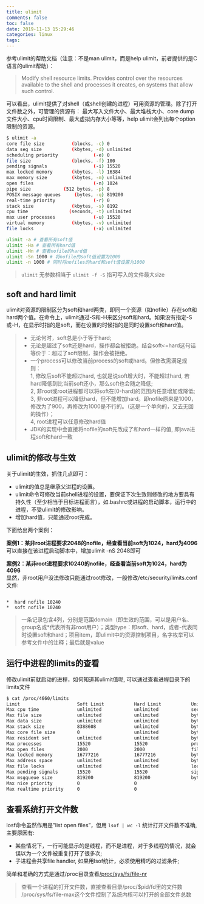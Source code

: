 ```yaml
---
title: ulimit
comments: false
toc: false
date: 2019-11-13 15:29:46
categories: linux
tags:
---
```


参考ulimit的帮助文档（注意：不是man ulimit，而是help ulimit，前者提供的是C语言的ulimit帮助）：

> Modify shell resource limits. Provides control over the resources available to the shell and processes it creates, on systems that allow such control.

可以看出，ulimit提供了对shell（或shell创建的进程）可用资源的管理。除了打开文件数之外，可管理的资源有： 最大写入文件大小、最大堆栈大小、core dump文件大小、cpu时间限制、最大虚拟内存大小等等，help ulimit会列出每个option限制的资源。

``` sh
$ ulimit -a
core file size          (blocks, -c) 0
data seg size           (kbytes, -d) unlimited
scheduling priority             (-e) 0
file size               (blocks, -f) 100
pending signals                 (-i) 15520
max locked memory       (kbytes, -l) 16384
max memory size         (kbytes, -m) unlimited
open files                      (-n) 1024
pipe size            (512 bytes, -p) 8
POSIX message queues     (bytes, -q) 819200
real-time priority              (-r) 0
stack size              (kbytes, -s) 8192
cpu time               (seconds, -t) unlimited
max user processes              (-u) 15520
virtual memory          (kbytes, -v) unlimited
file locks                      (-x) unlimited

ulimit -a # 查看所有soft值
ulimit -Ha # 查看所有hard值
ulimit -Hn # 查看nofile的hard值
ulimit -Sn 1000 # 将nofile的soft值设置为1000
ulimit -n 1000 # 同时将nofiles的hard和soft值设置为1000
```

> `ulimit` 无参数相当于 `ulimit -f -S` 指可写入的文件最大size

## soft and hard limit

ulimit对资源的限制区分为soft和hard两类，即同一个资源（如nofile）存在soft和hard两个值。在命令上，ulimit通过-S和-H来区分soft和hard。如果没有指定-S或-H，在显示时指的是soft，而在设置的时候指的是同时设置soft和hard值。

> * 无论何时，soft总是小于等于hard;
> * 无论是超过了soft还是hard，操作都会被拒绝。结合soft<=hard这句话等价于：超过了soft限制，操作会被拒绝。  
> * 一个process可以修改当前process的soft或hard。但修改需满足规则：  
> 1, 修改后soft不能超过hard, 也就是说soft增大时，不能超过hard, 若hard降低到比当前soft还小，那么soft也会随之降低;  
> 2, 非root或root进程都可以将soft在[0-hard]的范围内任意增加或降低;  
> 3, 非root进程可以降低hard，但不能增加hard。即nofile原来是1000，修改为了900，再修改为1000是不行的。（这是一个单向的，又去无回的操作）；  
> 4, root进程可以任意修改hard值
> * JDK的实现中会直接将nofile的soft先改成了和hard一样的值, 即java进程soft和hard一致

## ulimit的修改与生效

关于ulimit的生效，抓住几点即可：

* ulimit的值总是继承父进程的设置。
* ulimit命令可修改当前shell进程的设置，要保证下次生效则修改的地方要具有持久性（至少相当于目标进程而言），如.bashrc或进程的启动脚本，运行中的进程，不受ulimit的修改影响。
* 增加hard值，只能通过root完成。

下面给出两个案例：

**案例1：某非root进程要求2048的nofile，经查看当前soft为1024，hard为4096**  
可以直接在该进程启动脚本中，增加ulimit -nS 2048即可

**案例2：某非root进程要求10240的nofile，经查看当前soft为1024，hard为4096**  
显然，非root用户没法修改只能通过root修改，一般修改/etc/security/limits.conf文件:

``` vim

*  hard nofile 10240
*  soft nofile 10240

```

> 一条记录包含4️列，分别是范围domain（即生效的范围，可以是用户名、group名或*代表所有非root用户）；类型type：即soft、hard，或者-代表同时设置soft和hard；项目item，即ulimit中的资源控制项目，名字枚举可以参考文件中的注释；最后就是value

## 运行中进程的limits的查看

修改ulimit前就启动的进程，如何知道其ulimit值呢, 可以通过查看进程目录下的limits文件

``` sh
$ cat /proc/4660/limits
Limit                     Soft Limit           Hard Limit           Units
Max cpu time              unlimited            unlimited            seconds
Max file size             unlimited            unlimited            bytes
Max data size             unlimited            unlimited            bytes
Max stack size            8388608              unlimited            bytes
Max core file size        0                    unlimited            bytes
Max resident set          unlimited            unlimited            bytes
Max processes             15520                15520                processes
Max open files            2000                 2000                 files
Max locked memory         16777216             16777216             bytes
Max address space         unlimited            unlimited            bytes
Max file locks            unlimited            unlimited            locks
Max pending signals       15520                15520                signals
Max msgqueue size         819200               819200               bytes
Max nice priority         0                    0
Max realtime priority     0                    0
```

## 查看系统打开文件数

losf命令虽然作用是”list open files”，但用 `lsof | wc -l` 统计打开文件数不准确, 主要原因有:

* 某些情况下，一行可能显示的是线程，而不是进程，对于多线程的情况，就会误以为一个文件被重复打开了很多次;
* 子进程会共享file handler, 如果用lsof统计，必须使用精巧的过滤条件;

简单和准确的方式是通过/proc目录查看[/proc/sys/fs/file-nr](https://www.kernel.org/doc/Documentation/sysctl/fs.txt)

> 查看一个进程的打开文件数，直接查看目录/proc/$pid/fd里的文件数
> /proc/sys/fs/file-max这个文件控制了系统内核可以打开的全部文件总数

